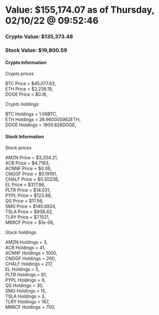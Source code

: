 # Value: $155,174.07 as of Thursday, 02/10/22 @ 09:52:46 

### Crypto Value: $135,373.48

### Stock Value: $19,800.59

#### Crypto Information 
*Crypto prices* 

BTC Price = $45,077.63,  
ETH Price = $3,238.19,  
DOGE Price = $0.16,  


*Crypto holdings* 

BTC Holdings = 1.06BTC,  
ETH Holdings = 26.960005962ETH,  
DOGE Holdings = 1809.826DOGE,  


#### Stock Information 

*Stock prices* 

AMZN Price = $3,204.21,  
ACB Price = $4.7183,  
ACNNF Price = $0.06,  
CNGGF Price = $0.19191,  
CHALF Price = $0.30236,  
EL Price = $317.98,  
PLTR Price = $14.031,  
PYPL Price = $123.98,  
QS Price = $17.56,  
SMG Price = $140.6924,  
TSLA Price = $936.42,  
TLRY Price = $7.1521,  
MRRCF Price = $1e-06,  


*Stock holdings* 

AMZN Holdings = 3,  
ACB Holdings = 41,  
ACNNF Holdings = 1000,  
CNGGF Holdings = 200,  
CHALF Holdings = 217,  
EL Holdings = 5,  
PLTR Holdings = 61,  
PYPL Holdings = 6,  
QS Holdings = 30,  
SMG Holdings = 15,  
TSLA Holdings = 3,  
TLRY Holdings = 167,  
MRRCF Holdings = 700,  


